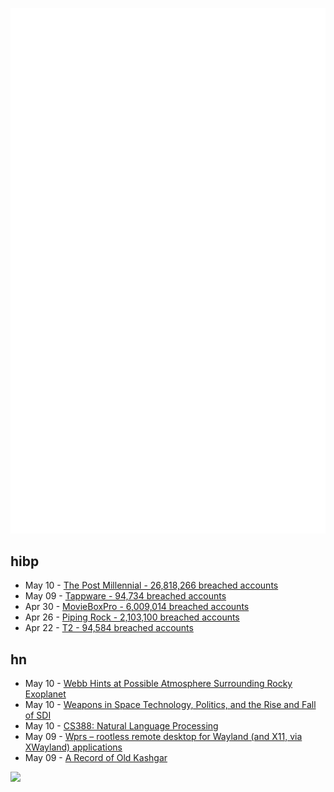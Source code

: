 ![Metrics](https://raw.githubusercontent.com/phixion/phixion/master/metrics.svg)

## hibp

<!--
for https://github.com/phixion/phixion/blob/main/.github/workflows/feeds.yml
-->
<!--START_SECTION:haveibeenpwnd-->
- May 10 - [The Post Millennial - 26,818,266 breached accounts](https://haveibeenpwned.com/PwnedWebsites#ThePostMillennial)
- May 09 - [Tappware - 94,734 breached accounts](https://haveibeenpwned.com/PwnedWebsites#Tappware)
- Apr 30 - [MovieBoxPro - 6,009,014 breached accounts](https://haveibeenpwned.com/PwnedWebsites#MovieBoxPro)
- Apr 26 - [Piping Rock - 2,103,100 breached accounts](https://haveibeenpwned.com/PwnedWebsites#PipingRock)
- Apr 22 - [T2 - 94,584 breached accounts](https://haveibeenpwned.com/PwnedWebsites#T2)
<!--END_SECTION:haveibeenpwnd-->

## hn

<!--
for https://github.com/phixion/phixion/blob/main/.github/workflows/feeds.yml
-->
<!--START_SECTION:hn-->
- May 10 - [Webb Hints at Possible Atmosphere Surrounding Rocky Exoplanet](https://science.nasa.gov/missions/webb/nasas-webb-hints-at-possible-atmosphere-surrounding-rocky-exoplanet/)
- May 10 - [Weapons in Space Technology, Politics, and the Rise and Fall of SDI](https://direct.mit.edu/books/oa-monograph/5770/Weapons-in-SpaceTechnology-Politics-and-the-Rise)
- May 10 - [CS388: Natural Language Processing](https://www.cs.utexas.edu/~gdurrett/courses/online-course/materials.html)
- May 09 - [Wprs – rootless remote desktop for Wayland (and X11, via XWayland) applications](https://github.com/wayland-transpositor/wprs)
- May 09 - [A Record of Old Kashgar](https://chinabooksreview.com/2024/05/09/a-record-of-old-kashgar/)
<!--END_SECTION:hn-->

<!--
for https://yhype.me
-->
![](https://hit.yhype.me/github/profile?user_id=13013670)
